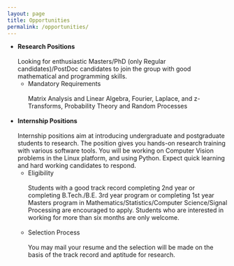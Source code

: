 ```yaml
---
layout: page
title: Opportunities
permalink: /opportunities/
---
```


* **Research Positions**
  <br/><br/>
Looking for enthusiastic Masters/PhD (only Regular candidates)/PostDoc candidates to join the group with good mathematical and programming skills.
  * Mandatory Requirements
  <br/><br/>
   Matrix Analysis and Linear Algebra, Fourier, Laplace, and z-Transforms, Probability Theory and Random Processes 
   <br/><br/>
* **Internship Positions**
  <br/><br/>
Internship positions aim at introducing undergraduate and postgraduate students to research. The position gives you hands-on research training with various software tools.  You will be working on Computer Vision problems in the Linux platform, and using Python. Expect quick learning and hard working candidates to respond.
  * Eligibility
  <br/><br/>
  Students with a good track record completing 2nd year or completing B.Tech./B.E. 3rd year program or completing 1st year  Masters program in Mathematics/Statistics/Computer Science/Signal Processing are encouraged to apply. Students who are interested in working for more than six months are only welcome.
  <br/><br/>
  * Selection Process
  <br/><br/>
   You may mail your resume and the selection will be made on the basis of the track record and aptitude for research.
   <br/><br/>

